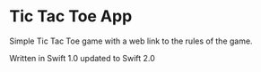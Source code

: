 # Tic Tac Toe App

Simple Tic Tac Toe game with a web link to the rules of the game.


Written in Swift 1.0 updated to Swift 2.0 
